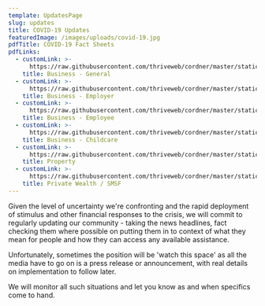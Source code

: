 ```yaml
---
template: UpdatesPage
slug: updates
title: COVID-19 Updates
featuredImage: /images/uploads/covid-19.jpg
pdfTitle: COVID-19 Fact Sheets
pdfLinks:
  - customLink: >-
      https://raw.githubusercontent.com/thriveweb/cordner/master/static/images/uploads/covid19-fact-sheet-business-general.pdf
    title: Business - General
  - customLink: >-
      https://raw.githubusercontent.com/thriveweb/cordner/master/static/images/uploads/covid19-fact-sheet-business-employers.pdf
    title: Business - Employer
  - customLink: >-
      https://raw.githubusercontent.com/thriveweb/cordner/master/static/images/uploads/covid19-fact-sheet-business-employees.pdf
    title: Business - Employee
  - customLink: >-
      https://raw.githubusercontent.com/thriveweb/cordner/master/static/images/uploads/covid19-fact-sheet-business-childcare_.pdf
    title: Business - Childcare
  - customLink: >-
      https://raw.githubusercontent.com/thriveweb/cordner/master/static/images/uploads/covid19-fact-sheet-property.pdf
    title: Property
  - customLink: >-
      https://raw.githubusercontent.com/thriveweb/cordner/master/static/images/uploads/covid19-fact-sheet-private-wealth.pdf
    title: Private Wealth / SMSF
---
```


Given the level of uncertainty we're confronting and the rapid deployment of stimulus and other financial responses to the crisis, we will commit to regularly updating our community - taking the news headlines, fact checking them where possible on putting them in to context of what they mean for people and how they can access any available assistance.

Unfortunately, sometimes the position will be 'watch this space' as all the media have to go on is a press release or announcement, with real details on implementation to follow later.

We will monitor all such situations and let you know as and when specifics come to hand.
